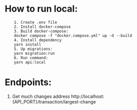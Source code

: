 # How to run local:

        1. Create .env file
        2. Install docker-compose
        3. Build docker-compose:
        docker compose -f "docker.compose.yml" up -d --build
        4. Install dependency
        yarn install
        5. Up migrations:
        yarn migration:run
        6. Run command:
        yarn api:local

# Endpoints:

1. Get much changes address
   http://localhost:{API_PORT}/transaction/largest-change
